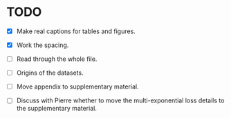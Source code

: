 TODO
====

- [x] Make real captions for tables and figures.
- [x] Work the spacing.
- [ ] Read through the whole file.
- [ ] Origins of the datasets.
- [ ] Move appendix to supplementary material.
- [ ] Discuss with Pierre whether to move the multi-exponential loss details to the supplementary material.

